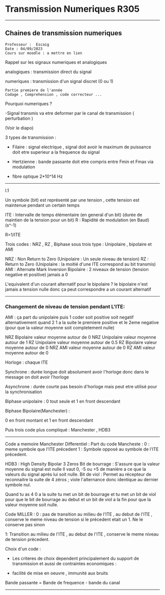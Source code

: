 # Transmission Numeriques R305
---
## Chaines de transmission numeriques 

```
Professeur :  Escaig
Date : 04/09/2023
Cours sur moodle : a mettre en lien 
``` 
Rappel sur les signaux numeriques et analogiques 

analogiques : transmission direct du signal

numeriques : transmission d'un signal discret (0 ou 1)

```
Partie premiere de l'année
Codage , Comprehension , code correcteur ...  
```
Pourquoi numeriques ?

-Signal transmis va etre deformer par le canal de transmission ( perturbation ) 

(Voir le diapo)

3 types de transmission : 
- Filaire : signal electrique , signal doit avoir le maximum de puissance doit etre superieur a la frequence du signal 
- Hertzienne : bande passante doit etre compris entre Fmin et Fmax via modulation

- fibre optique 2*10^14 Hz

---

I.1

Un symbole (bit) est représenté par une tension , cette tension est maintenue pendant un certain temps 

ITE :  Intervalle de temps élémentaire (en general d'un bit) (durée de maintien de la tension pour un bit)
R : Rapidité de modulation (en Baud) (s^-1)

R=1/ITE

Trois codes  : NRZ , RZ , Biphase 
sous trois type : Unipolaire ,  bipolaire et AMI

NRZ : Non Return to Zero (Unipolaire : Un seule niveau de tension)
RZ : Return to Zero (Unipolaire : la moitié d'une ITE correspond au bit transmis)
AMI : Alternate Mark Inversion
Bipolaire : 2 niveaux de tension (tension negative et positive) jamais a 0

L'equivalent d'un courant alternatif pour le bipolaire ? 
le bipolaire n'est jamais a tension nulle donc ça peut correspondre a un courant alternatif

---
### Changement de niveau de tension pendant L'ITE:

AMI : ça part du unipolaire puis 1 coder soit positive soit negatif alternativement
quand 2 1 a la suite le premiere positive et le 2eme negative (pour que la valeur moyenne soit completement nulle)


NRZ Bipolaire valeur moyenne autour de 0 
NRZ Unipolaire valeur moyenne autour de 1
RZ Unipolaire valeur moyenne autour de 0.5
RZ Bipolaire valeur moyenne autour de 0
NRZ AMI valeur moyenne autour de 0
RZ AMI valeur moyenne autour de 0

Horloge : chaque ITE 

Synchrone : durée longue doit absolument avoir l'horloge donc dans le message on doit avoir l'horloge

Asynchrone : durée courte pas besoin d'horloge mais peut etre utilisé pour la synchronisation 

Biphase unipolaire :
0 tout seule et 1 en front descendant 

Biphase Bipolaire(Manchester) :

0 en front montant et 1 en front descendant

Puis trois code plus compliqué : 
Manchester , HDB3

---

Code a memoire Manchester Differentiel :
Part du code Mancheste : 
0 : meme symbole que l'ITE précedent 
1 : Symbole opposé au symbole de l'ITE précedent. 

HDB3 : High Density Bipolar 3 Zeros
Bit de bourrage : S'assure que la valeur moyenne du signal est nulle 
Il vaut 0, -5 ou +5 de manière a ce que la valeurs du signal après lui soit nulle.
Bit de viol : 
Permet au récepteur de reconnaitre la suite de 4 zéros ; 
viole l'alternance 
donc identique au dernier symbole nul. 

Quand tu as 4 0 a la suite tu met un bit de bourrage et tu met un bit de viol pour que le bit de bourrage au debut et un bit de viol a la fin pour que la valeur moyenne soit nulle.

Code MILLER : 
0 : pas de transition au milieu de l'ITE , au debut de l'ITE , conserve le meme niveau de tension si le précedent etait un 1. Ne le conserve pas sinon 

1: Transition au milieu de l'ITE , au debut de l'ITE , conserve le meme niveau de tension précedent.

Choix d'un code :
* Les criteres de choix dependent principalement du support de transmission et aussi de contraintes economiques : 
- facilité de mise en oeuvre , immunité aux bruits

Bande passante = Bande de frequence - bande du canal 

---
